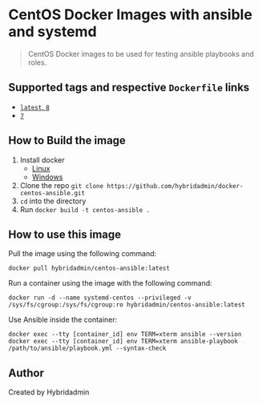 # CentOS Docker Images with ansible and systemd

> CentOS Docker images to be used for testing ansible playbooks and roles.

## Supported tags and respective `Dockerfile` links

- [`latest`, `8`](https://github.com/hybridadmin/docker-centos-ansible/tree/main/8/Dockerfile)
- [`7`](https://github.com/hybridadmin/docker-centos-ansible/tree/main/7/Dockerfile)

## How to Build the image

1. Install docker
   * [Linux](https://docs.docker.com/engine/install/)
   * [Windows](https://docs.docker.com/docker-for-windows/install/)
2. Clone the repo `git clone https://github.com/hybridadmin/docker-centos-ansible.git`
3. `cd` into the directory
4. Run `docker build -t centos-ansible .`

## How to use this image

Pull the image using the following command:
```console
docker pull hybridadmin/centos-ansible:latest
```

Run a container using the image with the following command:
```console
docker run -d --name systemd-centos --privileged -v /sys/fs/cgroup:/sys/fs/cgroup:ro hybridadmin/centos-ansible:latest
```

Use Ansible inside the container:
```console
docker exec --tty [container_id] env TERM=xterm ansible --version
docker exec --tty [container_id] env TERM=xterm ansible-playbook /path/to/ansible/playbook.yml --syntax-check
```

## Author

Created by Hybridadmin
